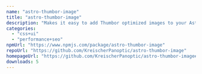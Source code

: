```yaml
---
name: "astro-thumbor-image"
title: "astro-thumbor-image"
description: "Makes it easy to add Thumbor optimized images to your Astro app."
categories:
  - "css+ui"
  - "performance+seo"
npmUrl: "https://www.npmjs.com/package/astro-thumbor-image"
repoUrl: "https://github.com/KreischerPanoptic/astro-thumbor-image"
homepageUrl: "https://github.com/KreischerPanoptic/astro-thumbor-image#readme"
downloads: 5
---
```

